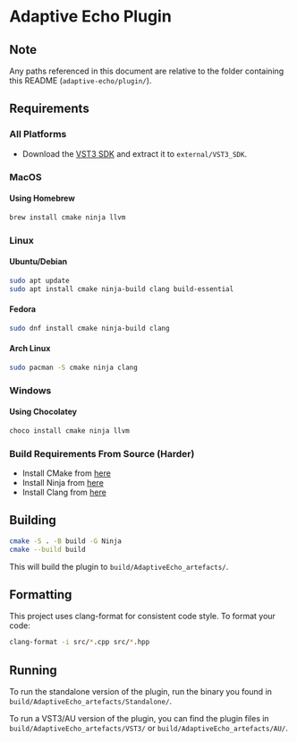 # Adaptive Echo Plugin

## Note

Any paths referenced in this document are relative to the folder containing this README (`adaptive-echo/plugin/`).

## Requirements

### All Platforms

- Download the [VST3 SDK](https://www.steinberg.net/en/company/developers.html) and extract it to `external/VST3_SDK`.

### MacOS

#### Using Homebrew

```bash
brew install cmake ninja llvm
```

### Linux

#### Ubuntu/Debian

```bash
sudo apt update
sudo apt install cmake ninja-build clang build-essential
```

#### Fedora

```bash
sudo dnf install cmake ninja-build clang
```

#### Arch Linux

```bash
sudo pacman -S cmake ninja clang
```

### Windows

#### Using Chocolatey

```powershell
choco install cmake ninja llvm
```

### Build Requirements From Source (Harder)

- Install CMake from [here](https://cmake.org/download/)
- Install Ninja from [here](https://ninja-build.org/)
- Install Clang from [here](https://clang.llvm.org/)

## Building

```bash
cmake -S . -B build -G Ninja
cmake --build build
```

This will build the plugin to `build/AdaptiveEcho_artefacts/`.

## Formatting

This project uses clang-format for consistent code style. To format your code:

```bash
clang-format -i src/*.cpp src/*.hpp
```

## Running

To run the standalone version of the plugin, run the binary you found in `build/AdaptiveEcho_artefacts/Standalone/`.

To run a VST3/AU version of the plugin, you can find the plugin files in `build/AdaptiveEcho_artefacts/VST3/` or `build/AdaptiveEcho_artefacts/AU/`.
